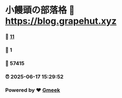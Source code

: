 # 小饅頭の部落格 :link: https://blog.grapehut.xyz 
### :page_facing_up: [11](https://blog.grapehut.xyz/tag.html) 
### :speech_balloon: 1 
### :hibiscus: 57415 
### :alarm_clock: 2025-06-17 15:29:52 
### Powered by :heart: [Gmeek](https://github.com/Meekdai/Gmeek)
